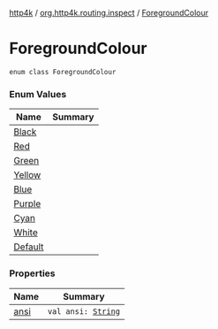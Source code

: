 [http4k](../../index.md) / [org.http4k.routing.inspect](../index.md) / [ForegroundColour](./index.md)

# ForegroundColour

`enum class ForegroundColour`

### Enum Values

| Name | Summary |
|---|---|
| [Black](-black.md) |  |
| [Red](-red.md) |  |
| [Green](-green.md) |  |
| [Yellow](-yellow.md) |  |
| [Blue](-blue.md) |  |
| [Purple](-purple.md) |  |
| [Cyan](-cyan.md) |  |
| [White](-white.md) |  |
| [Default](-default.md) |  |

### Properties

| Name | Summary |
|---|---|
| [ansi](ansi.md) | `val ansi: `[`String`](https://kotlinlang.org/api/latest/jvm/stdlib/kotlin/-string/index.html) |
